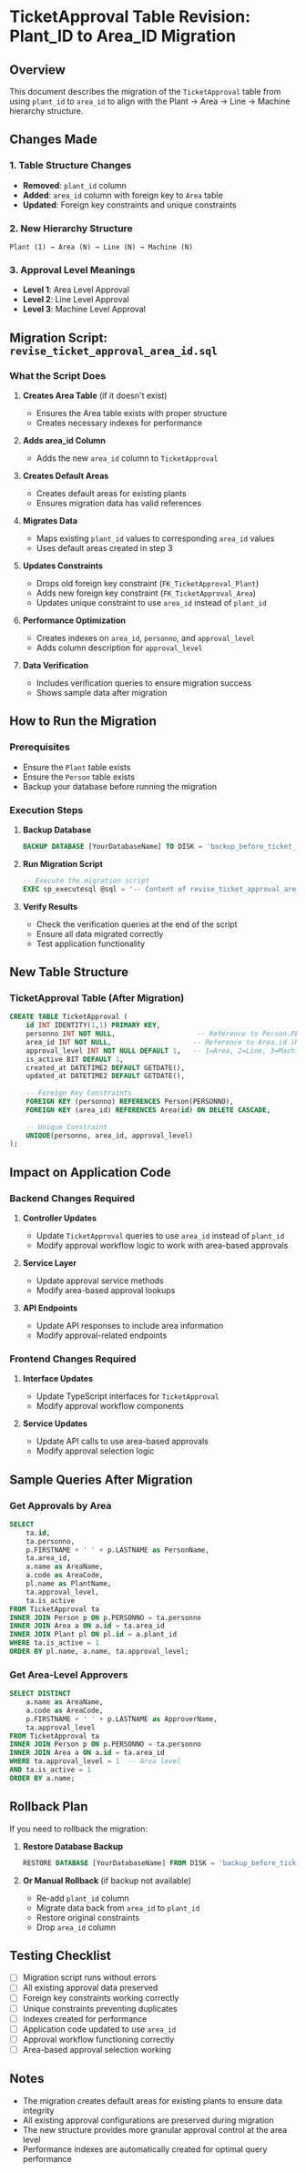 # TicketApproval Table Revision: Plant_ID to Area_ID Migration

## Overview
This document describes the migration of the `TicketApproval` table from using `plant_id` to `area_id` to align with the Plant → Area → Line → Machine hierarchy structure.

## Changes Made

### 1. **Table Structure Changes**
- **Removed**: `plant_id` column
- **Added**: `area_id` column with foreign key to `Area` table
- **Updated**: Foreign key constraints and unique constraints

### 2. **New Hierarchy Structure**
```
Plant (1) → Area (N) → Line (N) → Machine (N)
```

### 3. **Approval Level Meanings**
- **Level 1**: Area Level Approval
- **Level 2**: Line Level Approval  
- **Level 3**: Machine Level Approval

## Migration Script: `revise_ticket_approval_area_id.sql`

### What the Script Does

1. **Creates Area Table** (if it doesn't exist)
   - Ensures the Area table exists with proper structure
   - Creates necessary indexes for performance

2. **Adds area_id Column**
   - Adds the new `area_id` column to `TicketApproval`

3. **Creates Default Areas**
   - Creates default areas for existing plants
   - Ensures migration data has valid references

4. **Migrates Data**
   - Maps existing `plant_id` values to corresponding `area_id` values
   - Uses default areas created in step 3

5. **Updates Constraints**
   - Drops old foreign key constraint (`FK_TicketApproval_Plant`)
   - Adds new foreign key constraint (`FK_TicketApproval_Area`)
   - Updates unique constraint to use `area_id` instead of `plant_id`

6. **Performance Optimization**
   - Creates indexes on `area_id`, `personno`, and `approval_level`
   - Adds column description for `approval_level`

7. **Data Verification**
   - Includes verification queries to ensure migration success
   - Shows sample data after migration

## How to Run the Migration

### Prerequisites
- Ensure the `Plant` table exists
- Ensure the `Person` table exists
- Backup your database before running the migration

### Execution Steps

1. **Backup Database**
   ```sql
   BACKUP DATABASE [YourDatabaseName] TO DISK = 'backup_before_ticket_approval_migration.bak'
   ```

2. **Run Migration Script**
   ```sql
   -- Execute the migration script
   EXEC sp_executesql @sql = '-- Content of revise_ticket_approval_area_id.sql'
   ```

3. **Verify Results**
   - Check the verification queries at the end of the script
   - Ensure all data migrated correctly
   - Test application functionality

## New Table Structure

### TicketApproval Table (After Migration)
```sql
CREATE TABLE TicketApproval (
    id INT IDENTITY(1,1) PRIMARY KEY,
    personno INT NOT NULL,                    -- Reference to Person.PERSONNO
    area_id INT NOT NULL,                    -- Reference to Area.id (NEW)
    approval_level INT NOT NULL DEFAULT 1,   -- 1=Area, 2=Line, 3=Machine
    is_active BIT DEFAULT 1,
    created_at DATETIME2 DEFAULT GETDATE(),
    updated_at DATETIME2 DEFAULT GETDATE(),
    
    -- Foreign Key Constraints
    FOREIGN KEY (personno) REFERENCES Person(PERSONNO),
    FOREIGN KEY (area_id) REFERENCES Area(id) ON DELETE CASCADE,
    
    -- Unique Constraint
    UNIQUE(personno, area_id, approval_level)
);
```

## Impact on Application Code

### Backend Changes Required

1. **Controller Updates**
   - Update `TicketApproval` queries to use `area_id` instead of `plant_id`
   - Modify approval workflow logic to work with area-based approvals

2. **Service Layer**
   - Update approval service methods
   - Modify area-based approval lookups

3. **API Endpoints**
   - Update API responses to include area information
   - Modify approval-related endpoints

### Frontend Changes Required

1. **Interface Updates**
   - Update TypeScript interfaces for `TicketApproval`
   - Modify approval workflow components

2. **Service Updates**
   - Update API calls to use area-based approvals
   - Modify approval selection logic

## Sample Queries After Migration

### Get Approvals by Area
```sql
SELECT 
    ta.id,
    ta.personno,
    p.FIRSTNAME + ' ' + p.LASTNAME as PersonName,
    ta.area_id,
    a.name as AreaName,
    a.code as AreaCode,
    pl.name as PlantName,
    ta.approval_level,
    ta.is_active
FROM TicketApproval ta
INNER JOIN Person p ON p.PERSONNO = ta.personno
INNER JOIN Area a ON a.id = ta.area_id
INNER JOIN Plant pl ON pl.id = a.plant_id
WHERE ta.is_active = 1
ORDER BY pl.name, a.name, ta.approval_level;
```

### Get Area-Level Approvers
```sql
SELECT DISTINCT
    a.name as AreaName,
    a.code as AreaCode,
    p.FIRSTNAME + ' ' + p.LASTNAME as ApproverName,
    ta.approval_level
FROM TicketApproval ta
INNER JOIN Person p ON p.PERSONNO = ta.personno
INNER JOIN Area a ON a.id = ta.area_id
WHERE ta.approval_level = 1  -- Area level
AND ta.is_active = 1
ORDER BY a.name;
```

## Rollback Plan

If you need to rollback the migration:

1. **Restore Database Backup**
   ```sql
   RESTORE DATABASE [YourDatabaseName] FROM DISK = 'backup_before_ticket_approval_migration.bak'
   ```

2. **Or Manual Rollback** (if backup not available)
   - Re-add `plant_id` column
   - Migrate data back from `area_id` to `plant_id`
   - Restore original constraints
   - Drop `area_id` column

## Testing Checklist

- [ ] Migration script runs without errors
- [ ] All existing approval data preserved
- [ ] Foreign key constraints working correctly
- [ ] Unique constraints preventing duplicates
- [ ] Indexes created for performance
- [ ] Application code updated to use `area_id`
- [ ] Approval workflow functioning correctly
- [ ] Area-based approval selection working

## Notes

- The migration creates default areas for existing plants to ensure data integrity
- All existing approval configurations are preserved during migration
- The new structure provides more granular approval control at the area level
- Performance indexes are automatically created for optimal query performance
